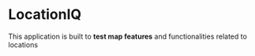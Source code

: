 # LocationIQ

This application is built to **test map features** and functionalities related to locations

